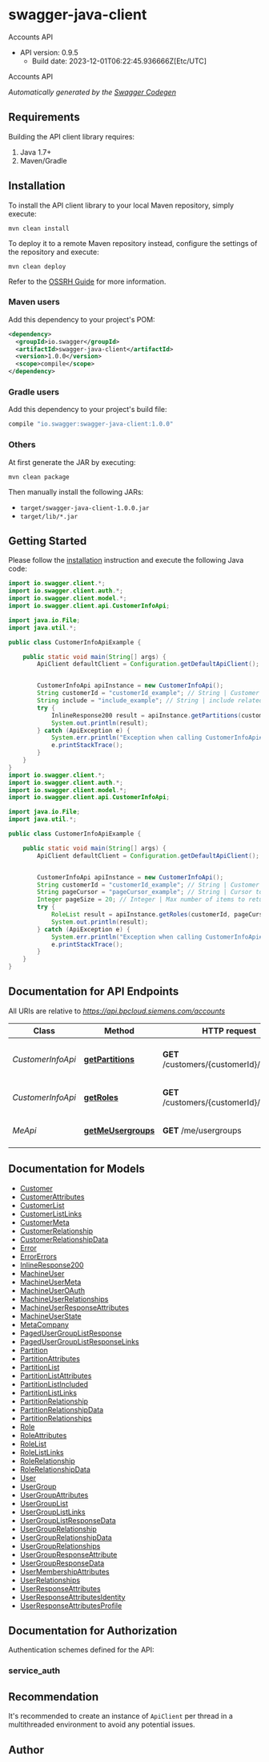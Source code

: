 # swagger-java-client

Accounts API
- API version: 0.9.5
  - Build date: 2023-12-01T06:22:45.936666Z[Etc/UTC]

Accounts API 


*Automatically generated by the [Swagger Codegen](https://github.com/swagger-api/swagger-codegen)*


## Requirements

Building the API client library requires:
1. Java 1.7+
2. Maven/Gradle

## Installation

To install the API client library to your local Maven repository, simply execute:

```shell
mvn clean install
```

To deploy it to a remote Maven repository instead, configure the settings of the repository and execute:

```shell
mvn clean deploy
```

Refer to the [OSSRH Guide](http://central.sonatype.org/pages/ossrh-guide.html) for more information.

### Maven users

Add this dependency to your project's POM:

```xml
<dependency>
  <groupId>io.swagger</groupId>
  <artifactId>swagger-java-client</artifactId>
  <version>1.0.0</version>
  <scope>compile</scope>
</dependency>
```

### Gradle users

Add this dependency to your project's build file:

```groovy
compile "io.swagger:swagger-java-client:1.0.0"
```

### Others

At first generate the JAR by executing:

```shell
mvn clean package
```

Then manually install the following JARs:

* `target/swagger-java-client-1.0.0.jar`
* `target/lib/*.jar`

## Getting Started

Please follow the [installation](#installation) instruction and execute the following Java code:

```java
import io.swagger.client.*;
import io.swagger.client.auth.*;
import io.swagger.client.model.*;
import io.swagger.client.api.CustomerInfoApi;

import java.io.File;
import java.util.*;

public class CustomerInfoApiExample {

    public static void main(String[] args) {
        ApiClient defaultClient = Configuration.getDefaultApiClient();


        CustomerInfoApi apiInstance = new CustomerInfoApi();
        String customerId = "customerId_example"; // String | Customer ID
        String include = "include_example"; // String | include related resources
        try {
            InlineResponse200 result = apiInstance.getPartitions(customerId, include);
            System.out.println(result);
        } catch (ApiException e) {
            System.err.println("Exception when calling CustomerInfoApi#getPartitions");
            e.printStackTrace();
        }
    }
}
import io.swagger.client.*;
import io.swagger.client.auth.*;
import io.swagger.client.model.*;
import io.swagger.client.api.CustomerInfoApi;

import java.io.File;
import java.util.*;

public class CustomerInfoApiExample {

    public static void main(String[] args) {
        ApiClient defaultClient = Configuration.getDefaultApiClient();


        CustomerInfoApi apiInstance = new CustomerInfoApi();
        String customerId = "customerId_example"; // String | Customer ID
        String pageCursor = "pageCursor_example"; // String | Cursor to fetch next paginated items
        Integer pageSize = 20; // Integer | Max number of items to return in a page
        try {
            RoleList result = apiInstance.getRoles(customerId, pageCursor, pageSize);
            System.out.println(result);
        } catch (ApiException e) {
            System.err.println("Exception when calling CustomerInfoApi#getRoles");
            e.printStackTrace();
        }
    }
}
```

## Documentation for API Endpoints

All URIs are relative to *https://api.bpcloud.siemens.com/accounts*

Class | Method | HTTP request | Description
------------ | ------------- | ------------- | -------------
*CustomerInfoApi* | [**getPartitions**](docs/CustomerInfoApi.md#getPartitions) | **GET** /customers/{customerId}/partitions | List Partitions for Customer
*CustomerInfoApi* | [**getRoles**](docs/CustomerInfoApi.md#getRoles) | **GET** /customers/{customerId}/roles | List Roles for Customer
*MeApi* | [**getMeUsergroups**](docs/MeApi.md#getMeUsergroups) | **GET** /me/usergroups | Get the usergroups of caller

## Documentation for Models

 - [Customer](docs/Customer.md)
 - [CustomerAttributes](docs/CustomerAttributes.md)
 - [CustomerList](docs/CustomerList.md)
 - [CustomerListLinks](docs/CustomerListLinks.md)
 - [CustomerMeta](docs/CustomerMeta.md)
 - [CustomerRelationship](docs/CustomerRelationship.md)
 - [CustomerRelationshipData](docs/CustomerRelationshipData.md)
 - [Error](docs/Error.md)
 - [ErrorErrors](docs/ErrorErrors.md)
 - [InlineResponse200](docs/InlineResponse200.md)
 - [MachineUser](docs/MachineUser.md)
 - [MachineUserMeta](docs/MachineUserMeta.md)
 - [MachineUserOAuth](docs/MachineUserOAuth.md)
 - [MachineUserRelationships](docs/MachineUserRelationships.md)
 - [MachineUserResponseAttributes](docs/MachineUserResponseAttributes.md)
 - [MachineUserState](docs/MachineUserState.md)
 - [MetaCompany](docs/MetaCompany.md)
 - [PagedUserGroupListResponse](docs/PagedUserGroupListResponse.md)
 - [PagedUserGroupListResponseLinks](docs/PagedUserGroupListResponseLinks.md)
 - [Partition](docs/Partition.md)
 - [PartitionAttributes](docs/PartitionAttributes.md)
 - [PartitionList](docs/PartitionList.md)
 - [PartitionListAttributes](docs/PartitionListAttributes.md)
 - [PartitionListIncluded](docs/PartitionListIncluded.md)
 - [PartitionListLinks](docs/PartitionListLinks.md)
 - [PartitionRelationship](docs/PartitionRelationship.md)
 - [PartitionRelationshipData](docs/PartitionRelationshipData.md)
 - [PartitionRelationships](docs/PartitionRelationships.md)
 - [Role](docs/Role.md)
 - [RoleAttributes](docs/RoleAttributes.md)
 - [RoleList](docs/RoleList.md)
 - [RoleListLinks](docs/RoleListLinks.md)
 - [RoleRelationship](docs/RoleRelationship.md)
 - [RoleRelationshipData](docs/RoleRelationshipData.md)
 - [User](docs/User.md)
 - [UserGroup](docs/UserGroup.md)
 - [UserGroupAttributes](docs/UserGroupAttributes.md)
 - [UserGroupList](docs/UserGroupList.md)
 - [UserGroupListLinks](docs/UserGroupListLinks.md)
 - [UserGroupListResponseData](docs/UserGroupListResponseData.md)
 - [UserGroupRelationship](docs/UserGroupRelationship.md)
 - [UserGroupRelationshipData](docs/UserGroupRelationshipData.md)
 - [UserGroupRelationships](docs/UserGroupRelationships.md)
 - [UserGroupResponseAttribute](docs/UserGroupResponseAttribute.md)
 - [UserGroupResponseData](docs/UserGroupResponseData.md)
 - [UserMembershipAttributes](docs/UserMembershipAttributes.md)
 - [UserRelationships](docs/UserRelationships.md)
 - [UserResponseAttributes](docs/UserResponseAttributes.md)
 - [UserResponseAttributesIdentity](docs/UserResponseAttributesIdentity.md)
 - [UserResponseAttributesProfile](docs/UserResponseAttributesProfile.md)

## Documentation for Authorization

Authentication schemes defined for the API:
### service_auth



## Recommendation

It's recommended to create an instance of `ApiClient` per thread in a multithreaded environment to avoid any potential issues.

## Author


